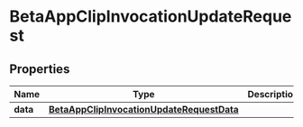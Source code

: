 

# BetaAppClipInvocationUpdateRequest


## Properties

| Name | Type | Description | Notes |
|------------ | ------------- | ------------- | -------------|
|**data** | [**BetaAppClipInvocationUpdateRequestData**](BetaAppClipInvocationUpdateRequestData.md) |  |  |



